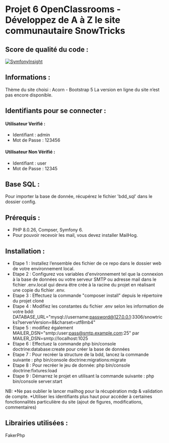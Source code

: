 # Projet 6 OpenClassrooms - Développez de A à Z le site communautaire SnowTricks

## Score de qualité du code :
[![SymfonyInsight](https://insight.symfony.com/projects/b43a3833-730b-4fa5-9fc5-13946ed90d06/big.svg)](https://insight.symfony.com/projects/b43a3833-730b-4fa5-9fc5-13946ed90d06)
## Informations :
Thème du site choisi : Acorn - Bootstrap 5
La version en ligne du site n’est pas encore disponible.

## Identifiants pour se connecter :

#### Utilisateur Verifié :
* Identifiant : admin
* Mot de Passe : 123456


#### Utilisateur Non Vérifié :
* Identifiant : user
* Mot de Passe : 12345

## Base SQL :
Pour importer la base de donnée, récupérez le fichier 'bdd_sql' dans le dossier config.

## Prérequis :
* PHP 8.0.26, Compser, Symfony 6. 
* Pour pouvoir recevoir les mail, vous devez installer MailHog.


## Installation :
* Etape 1 : Installez l’ensemble des fichier de ce repo dans le dossier web de votre environnement local.
* Etape 2 : Configurez vos variables d'environnement tel que la connexion à la base de données ou votre serveur SMTP ou adresse mail dans le fichier .env.local qui devra être crée à la racine du projet en réalisant une copie du fichier .env.
* Etape 3 :  Effectuez la commande "composer install" depuis le répertoire du projet cloné
* Etape 4 : Modifiez les constantes du fichier .env  selon les information de votre bdd: 
DATABASE_URL="mysql://username:password@127.0.0.1:3306/snowtricks?serverVersion=8&charset=utf8mb4"
* Etape 5 : modifiez également  MAILER_DSN="smtp:/user:pass@smtp.example.com:25" par MAILER_DSN=smtp://localhost:1025
* Etape 6 : Effectuez la commande php bin/console doctrine:database:create pour créer la base de données 
* Etape 7 : Pour recréer la structure de la bdd, lancez la commande suivante : php bin/console doctrine:migrations:migrate
* Etape 8 : Pour recréer le jeu de donnée: php bin/console doctrine:fixtures:load
* Etape 9 : Démarrez le projet en utilisant la commande suivante : php bin/console server:start 

NB: 
*Ne pas oublier le lancer mailhog pour la récupération mdp & validation de compte.
*Utiliser les identifiants plus haut pour accéder à certaines fonctionnalités particulière du site (ajout de figures, modifications, commentaires)

## Librairies utilisées :
FakerPhp
